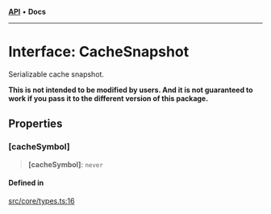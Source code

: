 [**API**](../../API.md) • **Docs**

***

# Interface: CacheSnapshot

Serializable cache snapshot.

**This is not intended to be modified by users. And it is not guaranteed to work if you pass it to the different version of this package.**

## Properties

### \[cacheSymbol\]

> **\[cacheSymbol\]**: `never`

#### Defined in

[src/core/types.ts:16](https://github.com/inokawa/virtua/blob/98aa56b9fcaf2174be1b18d019adf2076098e81d/src/core/types.ts#L16)
